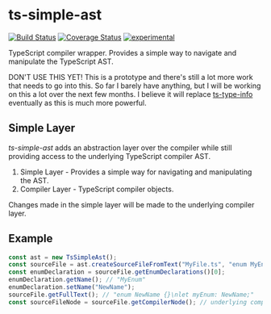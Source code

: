 ﻿ts-simple-ast
=============

[![Build Status](https://travis-ci.org/dsherret/ts-simple-ast.svg)](https://travis-ci.org/dsherret/ts-simple-ast)
[![Coverage Status](https://coveralls.io/repos/dsherret/ts-simple-ast/badge.svg?branch=master&service=github)](https://coveralls.io/github/dsherret/ts-simple-ast?branch=master)
[![experimental](http://badges.github.io/stability-badges/dist/experimental.svg)](http://github.com/badges/stability-badges)

TypeScript compiler wrapper. Provides a simple way to navigate and manipulate the TypeScript AST.

DON'T USE THIS YET! This is a prototype and there's still a lot more work that needs to go into this. So far I barely have anything, but I will be working on this a lot over the next few months.
I believe it will replace [ts-type-info](https://github.com/dsherret/ts-type-info) eventually as this is much more powerful.

## Simple Layer

*ts-simple-ast* adds an abstraction layer over the compiler while still providing access to the underlying TypeScript compiler AST.

1. Simple Layer - Provides a simple way for navigating and manipulating the AST.
2. Compiler Layer - TypeScript compiler objects.

Changes made in the simple layer will be made to the underlying compiler layer.


## Example

```typescript
const ast = new TsSimpleAst();
const sourceFile = ast.createSourceFileFromText("MyFile.ts", "enum MyEnum {}\nlet myEnum: MyEnum;");
const enumDeclaration = sourceFile.getEnumDeclarations()[0];
enumDeclaration.getName(); // "MyEnum"
enumDeclaration.setName("NewName");
sourceFile.getFullText(); // "enum NewName {}\nlet myEnum: NewName;"
const sourceFileNode = sourceFile.getCompilerNode(); // underlying compiler node from the typescript AST
```
